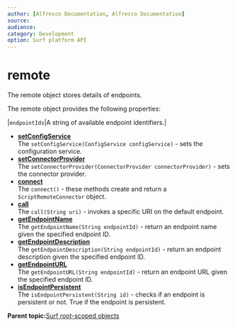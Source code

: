 ```yaml
---
author: [Alfresco Documentation, Alfresco Documentation]
source: 
audience: 
category: Development
option: Surf platform API
---
```


# remote

The remote object stores details of endpoints.

The remote object provides the following properties:

|`endpointIds`|A string of available endpoint identifiers.|

-   **[setConfigService](../references/APISurf-Remote-setConfigService.md)**  
The `setConfigService(ConfigService configService)` - sets the configuration service.
-   **[setConnectorProvider](../references/APISurf-Remote-setConnectorProvider.md)**  
The `setConnectorProvider(ConnectorProvider connectorProvider)` - sets the connector provider.
-   **[connect](../references/APISurf-Remote-connect.md)**  
The `connect()` - these methods create and return a `ScriptRemoteConnector` object.
-   **[call](../references/APISurf-Remote-call.md)**  
The `call(String uri)` - invokes a specific URI on the default endpoint.
-   **[getEndpointName](../references/APISurf-Remote-getEndpointName.md)**  
The `getEndpointName(String endpointId)` - return an endpoint name given the specified endpoint ID.
-   **[getEndpointDescription](../references/APISurf-Remote-getEndpointDescription.md)**  
The `getEndpointDescription(String endpointId)` - return an endpoint description given the specified endpoint ID.
-   **[getEndpointURL](../references/APISurf-Remote-getEndpointURL.md)**  
The `getEndpointURL(String endpointId)` - return an endpoint URL given the specified endpoint ID.
-   **[isEndpointPersistent](../references/APISurf-Remote-isEndpointPersistent.md)**  
The `isEndpointPersistent(String id)` - checks if an endpoint is persistent or not. True if the endpoint is persistent.

**Parent topic:**[Surf root-scoped objects](../references/APISurf-rootscoped.md)

